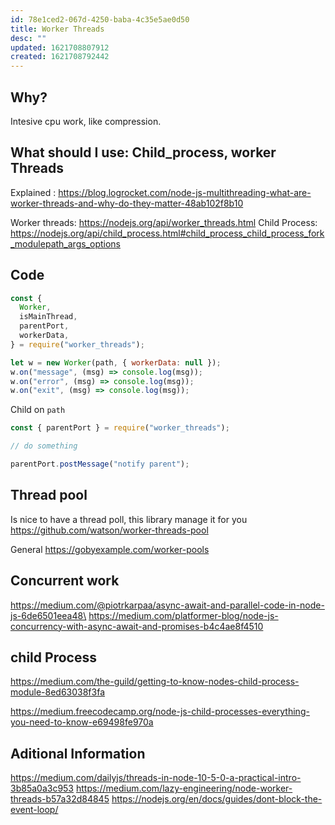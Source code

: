 ```yaml
---
id: 78e1ced2-067d-4250-baba-4c35e5ae0d50
title: Worker Threads
desc: ""
updated: 1621708807912
created: 1621708792442
---
```


## Why?

Intesive cpu work, like compression.

## What should I use: Child_process, worker Threads

Explained : https://blog.logrocket.com/node-js-multithreading-what-are-worker-threads-and-why-do-they-matter-48ab102f8b10

Worker threads: https://nodejs.org/api/worker_threads.html
Child Process: https://nodejs.org/api/child_process.html#child_process_child_process_fork_modulepath_args_options

## Code

```javascript
const {
  Worker,
  isMainThread,
  parentPort,
  workerData,
} = require("worker_threads");

let w = new Worker(path, { workerData: null });
w.on("message", (msg) => console.log(msg));
w.on("error", (msg) => console.log(msg));
w.on("exit", (msg) => console.log(msg));
```

Child on `path`

```javascript
const { parentPort } = require("worker_threads");

// do something

parentPort.postMessage("notify parent");
```

## Thread pool

Is nice to have a thread poll, this library manage it for you
https://github.com/watson/worker-threads-pool

General
https://gobyexample.com/worker-pools

## Concurrent work

https://medium.com/@piotrkarpaa/async-await-and-parallel-code-in-node-js-6de6501eea48\
https://medium.com/platformer-blog/node-js-concurrency-with-async-await-and-promises-b4c4ae8f4510

## child Process

https://medium.com/the-guild/getting-to-know-nodes-child-process-module-8ed63038f3fa

https://medium.freecodecamp.org/node-js-child-processes-everything-you-need-to-know-e69498fe970a

## Aditional Information

https://medium.com/dailyjs/threads-in-node-10-5-0-a-practical-intro-3b85a0a3c953
https://medium.com/lazy-engineering/node-worker-threads-b57a32d84845
https://nodejs.org/en/docs/guides/dont-block-the-event-loop/
